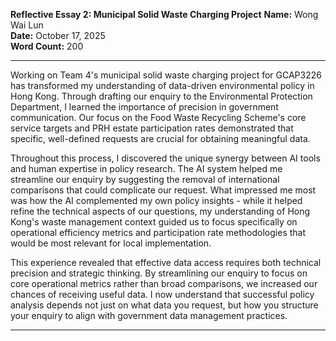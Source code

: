 **Reflective Essay 2: Municipal Solid Waste Charging Project**
**Name:** Wong Wai Lun  
**Date:** October 17, 2025  
**Word Count:** 200

---

Working on Team 4's municipal solid waste charging project for GCAP3226 has transformed my understanding of data-driven environmental policy in Hong Kong. Through drafting our enquiry to the Environmental Protection Department, I learned the importance of precision in government communication. Our focus on the Food Waste Recycling Scheme's core service targets and PRH estate participation rates demonstrated that specific, well-defined requests are crucial for obtaining meaningful data.

Throughout this process, I discovered the unique synergy between AI tools and human expertise in policy research. The AI system helped me streamline our enquiry by suggesting the removal of international comparisons that could complicate our request. What impressed me most was how the AI complemented my own policy insights - while it helped refine the technical aspects of our questions, my understanding of Hong Kong's waste management context guided us to focus specifically on operational efficiency metrics and participation rate methodologies that would be most relevant for local implementation.

This experience revealed that effective data access requires both technical precision and strategic thinking. By streamlining our enquiry to focus on core operational metrics rather than broad comparisons, we increased our chances of receiving useful data. I now understand that successful policy analysis depends not just on what data you request, but how you structure your enquiry to align with government data management practices.

---